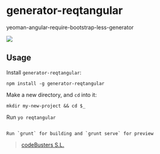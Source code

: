 generator-reqtangular
=====================
yeoman-angular-require-bootstrap-less-generator

![](http://www.codebusters.es/assets/resources/generator-reqtangular.png)


## Usage

Install `generator-reqtangular`:
```
npm install -g generator-reqtangular
```
Make a new directory, and `cd` into it:
```
mkdir my-new-project && cd $_
```

Run `yo reqtangular`
```

Run `grunt` for building and `grunt serve` for preview
```

> [codeBusters S.L.](http://wwww.codebusters.es)
